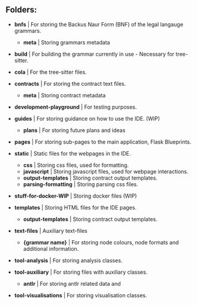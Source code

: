 ## Folders:

- **bnfs**
    | For storing the Backus Naur Form (BNF) of the legal langauge grammars.
    - **meta**
        | Storing grammars metadata
    
- **build**
    | For building the grammar currently in use - Necessary for tree-sitter.

- **cola**
    | For the tree-sitter files.

- **contracts**
    | For storing the contract text files.
    - **meta**
        | Storing contract metadata

- **development-playground**
    | For testing purposes.

- **guides**
    | For storing guidance on how to use the IDE. (WIP)
    - **plans**
    | For storing future plans and ideas

- **pages**
    | For storing sub-pages to the main application, Flask Blueprints.

- **static**
    | Static files for the webpages in the IDE.
    - **css**
        | Storing css files, used for formatting.
    - **javascript**
        | Storing javascript files, used for webpage interactions.
    - **output-templates**
        | Storing contract output templates.
    - **parsing-formatting**
        | Storing parsing css files.

- **stuff-for-docker-WIP**
    | Storing docker files (WIP)

- **templates**
    | Storing HTML files for the IDE pages.
    - **output-templates**
        | Storing contract output templates.

- **text-files**
    | Auxiliary text-files
    - **{grammar name}**
        | For storing node colours, node formats and additional information. 

- **tool-analysis**
    | For storing analysis classes.
    
- **tool-auxiliary**
    | For storing files with auxiliary classes.
    - **antlr**
        | For storing antlr related data and 
        
- **tool-visualisations**
    | For storing visualisation classes.